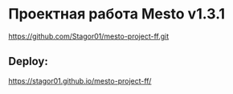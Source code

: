 # Проектная работа Mesto v1.3.1
https://github.com/Stagor01/mesto-project-ff.git
## Deploy:
https://stagor01.github.io/mesto-project-ff/